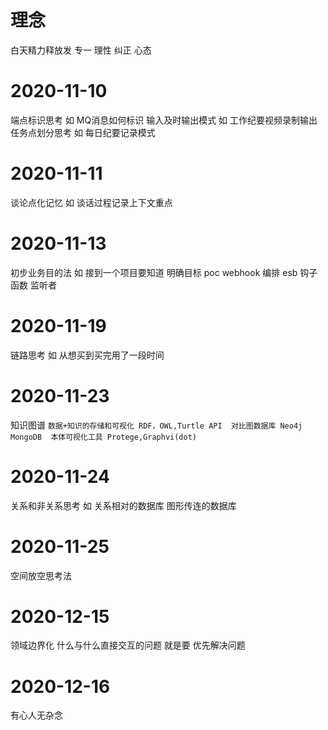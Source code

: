 # 理念
白天精力释放发
专一
理性
纠正
心态

# 2020-11-10
端点标识思考 如 MQ消息如何标识
输入及时输出模式 如 工作纪要视频录制输出
任务点划分思考 如 每日纪要记录模式

# 2020-11-11
谈论点化记忆 如 谈话过程记录上下文重点

# 2020-11-13
初步业务目的法 如 接到一个项目要知道 明确目标
poc webhook 编排 esb 钩子函数 监听者

# 2020-11-19
链路思考 如 从想买到买完用了一段时间

# 2020-11-23
知识图谱
    ```
    数据+知识的存储和可视化
    RDF，OWL,Turtle
        API 
    对比图数据库
        Neo4j MongoDB 
    本体可视化工具
        Protege,Graphvi(dot)
    ```

# 2020-11-24
关系和非关系思考 如 关系相对的数据库 图形传连的数据库

# 2020-11-25
空间放空思考法

# 2020-12-15
领域边界化 什么与什么直接交互的问题 就是要 优先解决问题

# 2020-12-16
有心人无杂念
